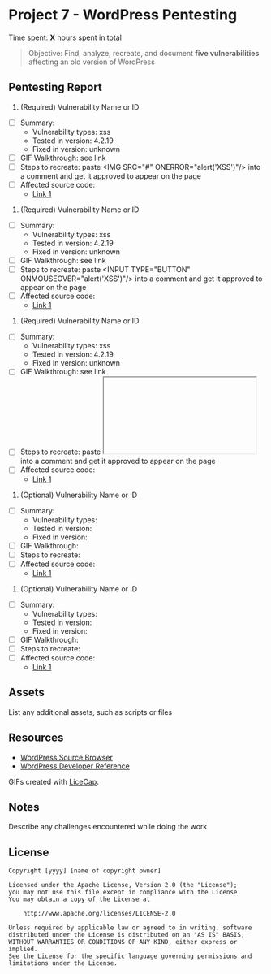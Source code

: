 # Project 7 - WordPress Pentesting

Time spent: **X** hours spent in total

> Objective: Find, analyze, recreate, and document **five vulnerabilities** affecting an old version of WordPress

## Pentesting Report

1. (Required) Vulnerability Name or ID
  - [ ] Summary: 
    - Vulnerability types: xss
    - Tested in version: 4.2.19
    - Fixed in version: unknown
  - [ ] GIF Walkthrough: see link
  - [ ] Steps to recreate: paste \<IMG SRC="#" ONERROR="alert('XSS')"/> into a comment and get it approved to appear on the page
  - [ ] Affected source code:
    - [Link 1](https://github.com/tom0000009/as7/blob/master/xss.gif)
1. (Required) Vulnerability Name or ID
  - [ ] Summary: 
    - Vulnerability types: xss
    - Tested in version: 4.2.19
    - Fixed in version: unknown
  - [ ] GIF Walkthrough: see link
  - [ ] Steps to recreate: paste \<INPUT TYPE="BUTTON" ONMOUSEOVER="alert('XSS')"/> into a comment and get it approved to appear on the page
  - [ ] Affected source code:
    - [Link 1](https://github.com/tom0000009/as7/blob/master/xssonmouseover.gif)
1. (Required) Vulnerability Name or ID
  - [ ] Summary: 
    - Vulnerability types: xss
    - Tested in version: 4.2.19
    - Fixed in version: unknown
  - [ ] GIF Walkthrough: see link
  - [ ] Steps to recreate: paste <IFRAME SRC="javascript:alert('XSS');"></IFRAME> into a comment and get it approved to appear on the page
  - [ ] Affected source code:
    - [Link 1](https://github.com/tom0000009/as7/blob/master/xssiframe.gif)
1. (Optional) Vulnerability Name or ID
  - [ ] Summary: 
    - Vulnerability types:
    - Tested in version:
    - Fixed in version: 
  - [ ] GIF Walkthrough: 
  - [ ] Steps to recreate: 
  - [ ] Affected source code:
    - [Link 1](https://core.trac.wordpress.org/browser/tags/version/src/source_file.php)
1. (Optional) Vulnerability Name or ID
  - [ ] Summary: 
    - Vulnerability types:
    - Tested in version:
    - Fixed in version: 
  - [ ] GIF Walkthrough: 
  - [ ] Steps to recreate: 
  - [ ] Affected source code:
    - [Link 1](https://core.trac.wordpress.org/browser/tags/version/src/source_file.php) 

## Assets

List any additional assets, such as scripts or files

## Resources

- [WordPress Source Browser](https://core.trac.wordpress.org/browser/)
- [WordPress Developer Reference](https://developer.wordpress.org/reference/)

GIFs created with [LiceCap](http://www.cockos.com/licecap/).

## Notes

Describe any challenges encountered while doing the work

## License

    Copyright [yyyy] [name of copyright owner]

    Licensed under the Apache License, Version 2.0 (the "License");
    you may not use this file except in compliance with the License.
    You may obtain a copy of the License at

        http://www.apache.org/licenses/LICENSE-2.0

    Unless required by applicable law or agreed to in writing, software
    distributed under the License is distributed on an "AS IS" BASIS,
    WITHOUT WARRANTIES OR CONDITIONS OF ANY KIND, either express or implied.
    See the License for the specific language governing permissions and
    limitations under the License.
